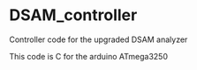 # DSAM_controller
Controller code for the upgraded DSAM analyzer

This code is C for the arduino ATmega3250
